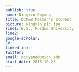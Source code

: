 ```yaml
---
publish: true
name: Ningxin Ouyang
title: DCM&B Master's Student
picture: Ningxin_pic.jpg
line1: B.S., Purdue University
line2:
google-scholar: 
CV:
linked-in: 
twitter:
email: nouyang@umich.edu
start-date: 2015-10-23
---
```

